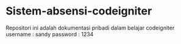 # Sistem-absensi-codeigniter
Repositori ini adalah dokumentasi pribadi dalam belajar codeigniter
username : sandy
password : 1234
